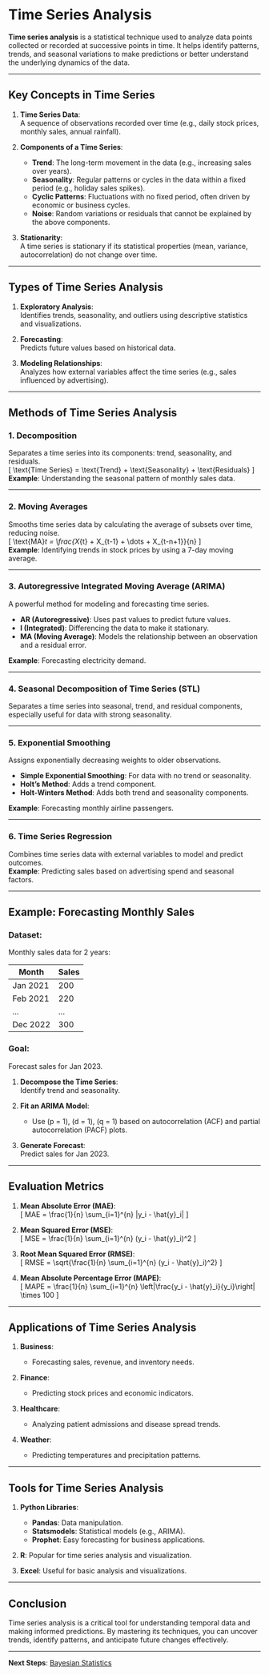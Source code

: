 # Time Series Analysis

**Time series analysis** is a statistical technique used to analyze data points collected or recorded at successive points in time. It helps identify patterns, trends, and seasonal variations to make predictions or better understand the underlying dynamics of the data.

---

## Key Concepts in Time Series

1. **Time Series Data**:  
   A sequence of observations recorded over time (e.g., daily stock prices, monthly sales, annual rainfall).

2. **Components of a Time Series**:  
   - **Trend**: The long-term movement in the data (e.g., increasing sales over years).  
   - **Seasonality**: Regular patterns or cycles in the data within a fixed period (e.g., holiday sales spikes).  
   - **Cyclic Patterns**: Fluctuations with no fixed period, often driven by economic or business cycles.  
   - **Noise**: Random variations or residuals that cannot be explained by the above components.

3. **Stationarity**:  
   A time series is stationary if its statistical properties (mean, variance, autocorrelation) do not change over time.

---

## Types of Time Series Analysis

1. **Exploratory Analysis**:  
   Identifies trends, seasonality, and outliers using descriptive statistics and visualizations.  

2. **Forecasting**:  
   Predicts future values based on historical data.  

3. **Modeling Relationships**:  
   Analyzes how external variables affect the time series (e.g., sales influenced by advertising).

---

## Methods of Time Series Analysis

### 1. **Decomposition**
Separates a time series into its components: trend, seasonality, and residuals.  
\[
\text{Time Series} = \text{Trend} + \text{Seasonality} + \text{Residuals}
\]  
**Example**: Understanding the seasonal pattern of monthly sales data.

---

### 2. **Moving Averages**
Smooths time series data by calculating the average of subsets over time, reducing noise.  
\[
\text{MA}_t = \frac{X_{t} + X_{t-1} + \dots + X_{t-n+1}}{n}
\]  
**Example**: Identifying trends in stock prices by using a 7-day moving average.

---

### 3. **Autoregressive Integrated Moving Average (ARIMA)**
A powerful method for modeling and forecasting time series.  
- **AR (Autoregressive)**: Uses past values to predict future values.  
- **I (Integrated)**: Differencing the data to make it stationary.  
- **MA (Moving Average)**: Models the relationship between an observation and a residual error.

**Example**: Forecasting electricity demand.

---

### 4. **Seasonal Decomposition of Time Series (STL)**
Separates a time series into seasonal, trend, and residual components, especially useful for data with strong seasonality.  

---

### 5. **Exponential Smoothing**
Assigns exponentially decreasing weights to older observations.  
- **Simple Exponential Smoothing**: For data with no trend or seasonality.  
- **Holt’s Method**: Adds a trend component.  
- **Holt-Winters Method**: Adds both trend and seasonality components.  

**Example**: Forecasting monthly airline passengers.

---

### 6. **Time Series Regression**
Combines time series data with external variables to model and predict outcomes.  
**Example**: Predicting sales based on advertising spend and seasonal factors.

---

## Example: Forecasting Monthly Sales

### Dataset:
Monthly sales data for 2 years:  

| Month   | Sales |
|---------|-------|
| Jan 2021| 200   |
| Feb 2021| 220   |
| ...     | ...   |
| Dec 2022| 300   |

### Goal:
Forecast sales for Jan 2023.

1. **Decompose the Time Series**:  
   Identify trend and seasonality.

2. **Fit an ARIMA Model**:  
   - Use \(p = 1\), \(d = 1\), \(q = 1\) based on autocorrelation (ACF) and partial autocorrelation (PACF) plots.  

3. **Generate Forecast**:  
   Predict sales for Jan 2023.  

---

## Evaluation Metrics

1. **Mean Absolute Error (MAE)**:  
   \[
   MAE = \frac{1}{n} \sum_{i=1}^{n} |y_i - \hat{y}_i|
   \]

2. **Mean Squared Error (MSE)**:  
   \[
   MSE = \frac{1}{n} \sum_{i=1}^{n} (y_i - \hat{y}_i)^2
   \]

3. **Root Mean Squared Error (RMSE)**:  
   \[
   RMSE = \sqrt{\frac{1}{n} \sum_{i=1}^{n} (y_i - \hat{y}_i)^2}
   \]

4. **Mean Absolute Percentage Error (MAPE)**:  
   \[
   MAPE = \frac{1}{n} \sum_{i=1}^{n} \left|\frac{y_i - \hat{y}_i}{y_i}\right| \times 100
   \]

---

## Applications of Time Series Analysis

1. **Business**:  
   - Forecasting sales, revenue, and inventory needs.  

2. **Finance**:  
   - Predicting stock prices and economic indicators.  

3. **Healthcare**:  
   - Analyzing patient admissions and disease spread trends.  

4. **Weather**:  
   - Predicting temperatures and precipitation patterns.  

---

## Tools for Time Series Analysis

1. **Python Libraries**:  
   - **Pandas**: Data manipulation.  
   - **Statsmodels**: Statistical models (e.g., ARIMA).  
   - **Prophet**: Easy forecasting for business applications.  

2. **R**: Popular for time series analysis and visualization.  

3. **Excel**: Useful for basic analysis and visualizations.  

---

## Conclusion

Time series analysis is a critical tool for understanding temporal data and making informed predictions. By mastering its techniques, you can uncover trends, identify patterns, and anticipate future changes effectively.

---

**Next Steps**: [Bayesian Statistics](./3.%20Bayesian%20Statistics.md)
